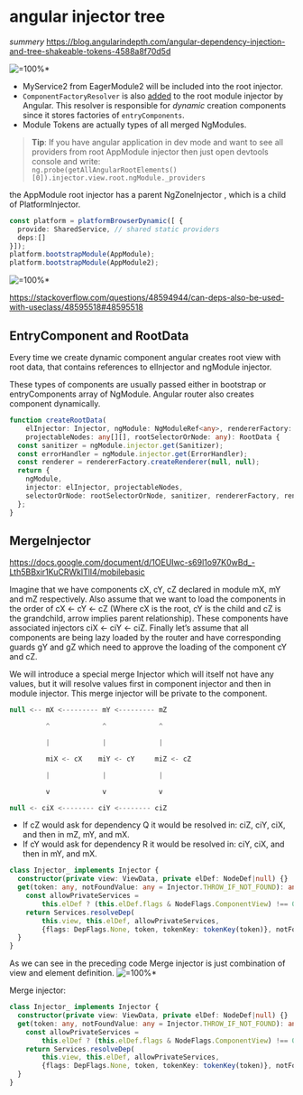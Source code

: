 # angular injector tree
*summery*
https://blog.angularindepth.com/angular-dependency-injection-and-tree-shakeable-tokens-4588a8f70d5d

![=100%*](https://cdn-images-1.medium.com/max/2000/1*rjG7U4vLG_keRYoZnryxbA.png)

* MyService2 from EagerModule2 will be included into the root injector.
* `ComponentFactoryResolver` is also [added](https://github.com/angular/angular/blob/f258ec67bf20974362c33f59ec2be79fa9f8b9c8/packages/compiler/src/ng_module_compiler.ts#L36) to the root module injector by Angular. This resolver is responsible for _dynamic_ creation components since it stores factories of `entryComponents`.
*  Module Tokens are actually types of all merged NgModules.

> **Tip**: If you have angular application in dev mode and want to see all providers from root AppModule injector then just open devtools console and write:  
> `ng.probe(getAllAngularRootElements()[0]).injector.view.root.ngModule._providers`

the AppModule root injector has a parent NgZoneInjector , which is a child of PlatformInjector.

```ts
const platform = platformBrowserDynamic([ { 
  provide: SharedService, // shared static providers
  deps:[] 
}]);
platform.bootstrapModule(AppModule);
platform.bootstrapModule(AppModule2);
```
![=100%*](https://i.stack.imgur.com/PSvBz.png)

https://stackoverflow.com/questions/48594944/can-deps-also-be-used-with-useclass/48595518#48595518

## EntryComponent and RootData

Every time we create dynamic component angular creates root view with root data, that contains references to elInjector and ngModule injector.

These types of components are usually passed either in bootstrap or entryComponents array of NgModule. Angular router also creates component dynamically.

```ts
function createRootData(
    elInjector: Injector, ngModule: NgModuleRef<any>, rendererFactory: RendererFactory2,
    projectableNodes: any[][], rootSelectorOrNode: any): RootData {
  const sanitizer = ngModule.injector.get(Sanitizer);
  const errorHandler = ngModule.injector.get(ErrorHandler);
  const renderer = rendererFactory.createRenderer(null, null);
  return {
    ngModule,
    injector: elInjector, projectableNodes,
    selectorOrNode: rootSelectorOrNode, sanitizer, rendererFactory, renderer, errorHandler
  };
}
```


## MergeInjector


https://docs.google.com/document/d/1OEUIwc-s69l1o97K0wBd_-Lth5BBxir1KuCRWklTlI4/mobilebasic

Imagine that we have components cX, cY, cZ declared in module mX, mY and mZ respectively. Also assume that we want to load the components in the order of cX <- cY <- cZ (Where cX is the root, cY is the child and cZ is the grandchild, arrow implies parent relationship).  These components have associated injectors ciX <- ciY <- ciZ. Finally let’s assume that all components are being lazy loaded by the router and have corresponding guards gY and gZ which need to approve the loading of the component cY and cZ.

We will introduce a special merge Injector which will itself not have any values, but it will resolve values first in component injector and then in module injector. This merge injector will be private to the component.

```js
null <-- mX <--------- mY <--------- mZ

         ^             ^             ^

         |             |             |

         miX <- cX    miY <- cY     miZ <- cZ

         |             |             |

         v             v             v

null <- ciX <-------- ciY <-------- ciZ
```

* If cZ would ask for dependency Q it would be resolved in: ciZ, ciY, ciX, and then in mZ, mY, and mX.
* If cY would ask for dependency R it would be resolved in: ciY, ciX, and then in mY, and mX.


```ts
class Injector_ implements Injector {
  constructor(private view: ViewData, private elDef: NodeDef|null) {}
  get(token: any, notFoundValue: any = Injector.THROW_IF_NOT_FOUND): any {
    const allowPrivateServices =
        this.elDef ? (this.elDef.flags & NodeFlags.ComponentView) !== 0 : false;
    return Services.resolveDep(
        this.view, this.elDef, allowPrivateServices,
        {flags: DepFlags.None, token, tokenKey: tokenKey(token)}, notFoundValue);
  }
}

```

As we can see in the preceding code Merge injector is just combination of view and element definition.
![=100%*](https://cdn-images-1.medium.com/max/2000/1*WGyA-RolH_Z68SMks4FmJA.gif)

Merge injector:
```ts
class Injector_ implements Injector {
  constructor(private view: ViewData, private elDef: NodeDef|null) {}
  get(token: any, notFoundValue: any = Injector.THROW_IF_NOT_FOUND): any {
    const allowPrivateServices =
        this.elDef ? (this.elDef.flags & NodeFlags.ComponentView) !== 0 : false;
    return Services.resolveDep(
        this.view, this.elDef, allowPrivateServices,
        {flags: DepFlags.None, token, tokenKey: tokenKey(token)}, notFoundValue);
  }
}
```
